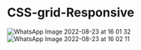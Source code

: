 # CSS-grid-Responsive

![WhatsApp Image 2022-08-23 at 16 01 32](https://user-images.githubusercontent.com/104745187/186242565-9164170c-f99c-4f07-a081-ac0345a4ec78.jpeg)
![WhatsApp Image 2022-08-23 at 16 02 11](https://user-images.githubusercontent.com/104745187/186242586-d48c18d6-d185-446b-a906-1d6bc9113092.jpeg)
